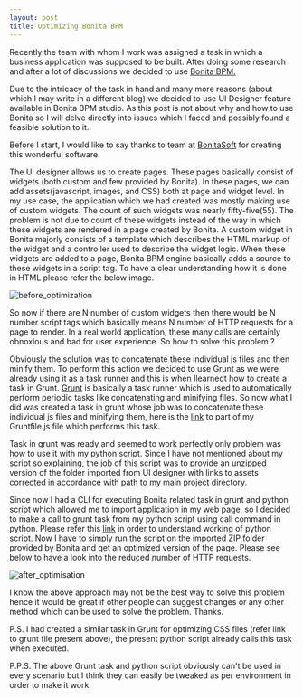 ```yaml
---
layout: post
title: Optimizing Bonita BPM
---
```



<p>Recently the team with whom I work was assigned a task in which a business application was supposed to be built. After doing some research and after a lot of discussions we decided to use <a href="http://www.bonitasoft.com/">Bonita BPM.</a></p>

<p>Due to the intricacy of the task in hand and many more reasons (about which I may write in a different blog) we decided to use UI Designer feature available in Bonita BPM studio. As this post is not about why and how to use Bonita so I will delve directly into issues which I faced and possibly found a feasible solution to it.</p>

<p>Before I start, I would like to say thanks to team at <a href="http://www.bonitasoft.com/">BonitaSoft</a> for creating this wonderful software.</p>

<p>The UI designer allows us to create pages. These pages basically consist of widgets (both custom and few provided by Bonita). In these pages, we can add assets(javascript, images, and CSS) both at page and widget level. In my use case, the application which we had created was mostly making use of custom widgets. The count of such widgets was nearly fifty-five(55). The problem is not due to count of these widgets instead of the way in which these widgets are rendered in a page created by Bonita. A custom widget in Bonita majorly consists of a template which describes the HTML markup of the widget and a controller used to describe the widget logic. When these widgets are added to a page, Bonita BPM engine basically adds a source to these widgets in a script tag. To have a clear understanding how it is done in HTML please refer the below image.</p>

![before_optimization](https://cloud.githubusercontent.com/assets/5805013/24839166/207e3d5a-1d73-11e7-8ede-86c7b4c3e93d.png)

<p>So now if there are N number of custom widgets then there would be N number script tags which basically means N number of HTTP requests for a page to render. In a real world application, these many calls are certainly obnoxious and bad for user experience. So how to solve this problem ?</p>

<p>Obviously the solution was to concatenate these individual js files and then minify them. To perform this action we decided to use Grunt as we were already using it as a task runner and this is when Ilearnedt how to create a task in Grunt. <a href="https://gruntjs.com/">Grunt</a> is basically a task runner which is used to automatically perform  periodic tasks like concatenating and minifying files. So now what I did was created a task in grunt whose job was to concatenate these individual js files and minifying them, here is the <a href="https://gist.github.com/zealfire/270ef33cb6f7f89339c0cb0729e44c61">link</a> to part of my Gruntfile.js file which performs this task.</p>

<p>Task in grunt was ready and seemed to work perfectly only problem was how to use it with my python script. Since I have not mentioned about my script so explaining, the job of this script was to provide an unzipped version of the folder imported from UI designer with links to assets corrected in accordance with path to my main project directory.</p>

<p>Since now I had a CLI for executing Bonita related task in grunt and python script which allowed me to import application in my web page, so I decided to make a call to grunt task from my python script using call command in python. Please refer this <a href="https://gist.github.com/zealfire/15a3ad5b90f6ffa6724bf27e59da2d27">link</a> in order to understand working of python script. Now I have to simply run the script on the imported ZIP folder provided by Bonita and get an optimized version of the page. Please see below to have a look into the reduced number of HTTP requests.</p>

![after_optimisation](https://cloud.githubusercontent.com/assets/5805013/24839091/22c8b244-1d72-11e7-960d-709b0b41b14e.png)

<p> I know the above approach may not be the best way to solve this problem hence it would be great if other people can suggest changes or any other method which can be used to solve the problem. Thanks.</p>

P.S. I had created a similar task in Grunt for optimizing CSS files (refer link to grunt file present above), the present python script already calls this task when executed.

P.P.S. The above Grunt task and python script obviously can't be used in every scenario but I think they can easily be tweaked as per environment in order to make it work.